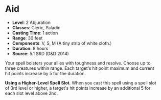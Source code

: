 # Aid

- **Level**: 2 Abjuration
- **Classes**: Cleric, Paladin
- **Casting Time**: 1 action
- **Range**: 30 feet
- **Components**: V, S, M (A tiny strip of white cloth.)
- **Duration**: 8 hours
- **Source**: 5.1 SRD (D&D 2014)

Your spell bolsters your allies with toughness and resolve. Choose up to three creatures within range. Each target's hit point maximum and current hit points increase by 5 for the duration.

**Using a Higher-Level Spell Slot.** When you cast this spell using a spell slot of 3rd level or higher, a target's hit points increase by an additional 5 for each slot level above 2nd.
